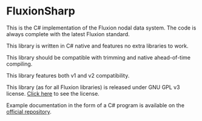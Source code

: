 # FluxionSharp

This is the C# implementation of the Fluxion nodal data system. The code is always complete with the latest Fluxion
standard.

This library is written in C# native and features no extra libraries to work.

This library should be compatible with trimming and native ahead-of-time compiling.

This library features both v1 and v2 compatibility.

This library (as for all Fluxion libraries) is released under GNU GPL v3
license. [Click here](https://github.com/haltroy/FluxionSharp/blob/main/LICENSE) to see the
license.

Example documentation in the form of a C# program is available on
the [official repository](https://github.com/haltroy/FluxionSharp).